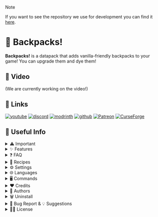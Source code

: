 > [!NOTE]  
> If you want to see the repository we use for development you can find it [here](https://github.com/ElGeroIngles/backpacks).

# 🎒 Backpacks!

**Backpacks!** is a datapack that adds vanilla-friendly backpacks to your game! You can upgrade them and dye them!

## 🎥 Video
(We are currently working on the video!)

## 🔗 Links
[![youtube](https://img.shields.io/badge/youtube-ff0000?style=for-the-badge&logo=youtube&logoColor=white)](https://www.youtube.com/@EclipseStudiosMC)
[![discord](https://img.shields.io/badge/discord-7289DA?style=for-the-badge&logo=discord&logoColor=white)](https://discord.gg/4pYjW9btNc)
[![modrinth](https://img.shields.io/badge/modrinth-5AD770?style=for-the-badge&logo=modrinth&logoColor=white)](https://modrinth.com/organization/eclipse-studios)
[![github](https://img.shields.io/badge/github-000000?style=for-the-badge&logo=github&logoColor=white)](https://github.com/EclipseStudiosMC)
[![Patreon](https://img.shields.io/badge/Patreon-f96854?style=for-the-badge&logo=patreon&logoColor=white)](https://www.patreon.com/EclipseStudios447)
[![CurseForge](https://img.shields.io/badge/Curseforge-0D0D0D?style=for-the-badge&logo=curseforge&logoColor=white)](https://www.curseforge.com/members/elgeroingles/projects)

## 📝 Useful Info

<details>
  <summary>
    ⚠️ Important
  </summary>
  <p>
    
This section is for important stuff you should know about the datapack before using it:

### This is a Datapack:
This is important to know because a lot of people end up asking me about stuff that datapacks can't currently handle, like for example REI/JEI support or show the new items in the creative inventory. That's why maybe a feature that is very common in mods isn't really aviable in datapacks or maybe datapacks need workarounds for certain things that may look weird at first glance but once you know why that is like that you understand that it is due to datapack limitations.

### This Datapack DOESN'T support Creative mode:
This means that people in creative mode "can't" use the datapack without "breaking it". What I mean by this is that using the backpacks in creative mode isn't supported due to technical stuff like weird desync behaviour between the server and the client and being able to "place" the backpacks, this last one means that the backpacks are just other items but retextured using a resourcepack, and that items are the following blocks: All 3 types of command blocks, jigsaw block and the structure block (and maybe more in the future). These blocks have been choosed specifically because you can't obtain them in survival and you can't place them unless you are on creative. That's why creative mode isn't really supported.

### Incompatibility with other mods/datapacks/server modifications/etc:
This datapack isn't compatible with the Essential's mod and it is very possible that it may don't work properly on servers that run on Paper. The reason to why this happens is that these two things modify some vanilla commands which breaks a lot of things with this datapack, but this doesn't only affects my datapack, this affects a very big portion of datapacks. I don't mean that they are bad mods or bad server modifications, they are very good projects, it is just that they make this changes which affects a lot of datapacks which is a bit sad tbh. (Also, there may be more mods/datapacks/server modifications which are incompatible with mine so have an eye on that).

### Requires a Resourcepack:
This datapack requires a resourcepack for the textures to appear, if you are using the mod version this doesn't affect you. The resourcepack can be found in the "[Versions](https://modrinth.com/datapack/vanilla-backpacks/versions)" tab > Click on the datapack version you are using (not on the download button) > You should be inside that version > Download the required resourcepack.


  </p>
</details>

<details>
  <summary>
    ✨ Features
  </summary>
  <p>
    
- 4 Tiers of Backpacks
- Ender Backpacks
- Backpack customization
- Command to create a custom backpack
- Advancements

  </p>
</details>

<details>
  <summary>
    ❓ FAQ
  </summary>
  <p>
    
#### Q: Sometimes the items in the backpack flick!

A: Item flickering is caused by a library that we are using, [Sentinel](https://github.com/DefinitelyHighmore/sentinel), which is currently essential for this datapack to work as it allows as to detect when we close a container, how hard items flickers depends on the person, for me it wasn't very much, but for some beta testers was a lot but it is a visual glitch and it doesn't affect gameplay. 

#### Q: Why the items don't have their texture? And why do I have a chest minecart in the head when I'm holding a Backpack?

A: Remember to also download the resourcepack to make it appear that it is not broken, go to "[Versions](https://modrinth.com/datapack/vanilla-backpacks/versions)" > Click on the version you are using > Download the resourcepack.

#### Q: Does this datapack work on older/newer versions?

A: This datapack doesn't work on older versions than 1.20.5, this is because all of the new commands aviable in those versions as well as the new item components format that was implemented in that update. Sadly this datapack won't be backported to older versions.

#### Q: Can I modify the datapack and redistribute it?

A: Yes you can, but only if you say who the original creator is ([Eclipse Studios](https://discord.gg/X2NTE7hkq8)) and if you link the [original Modrinth page](https://modrinth.com/datapack/vanilla-backpacks) somewhere noticeable in the project.

#### Q: Are you guys going to make more datapacks?

A: Yes we will, this was ment to be a side project of a more bigger and complex one that the team is doing. For more updates on our future datapacks join [our discord server](https://discord.gg/X2NTE7hkq8)!.

#### Q: Is this datapack compatible with other datapacks?

A: Yes it is. This datapack follows the [Smithed](https://wiki.smithed.dev/conventions/) conventions to ensure datapack compatibility.

  </p>
</details>

<details>
  <summary>
    📗 Recipes
  </summary>
  <p>
    
You can craft the Small Backpack (3 total slots) and the Ender Backpack (which is linked to your Ender Chest) in the crafting table like this:

![https://i.imgur.com/mNtkJNV.png](https://i.imgur.com/mNtkJNV.png)

You can upgrade the Small Backpacks 3 times (9, 18 and 40 slots respectively):

![https://i.imgur.com/fOSBRyk.png](https://i.imgur.com/fOSBRyk.png)

Additionally, you can dye any Backpack with any vanilla dye! (Ender Backpacks can't be dyed):

![https://i.imgur.com/IjTlYX3.png](https://i.imgur.com/IjTlYX3.png)

You can have different styles applied to your backpack:

![https://i.imgur.com/zuRjvLx.png](https://i.imgur.com/zuRjvLx.png)

(New styles will be aviable in the future!)

  </p>
</details>

<details>
  <summary>
    ⚙️ Settings
  </summary>
  <p>

Here are all the settings the datapack currently has:
- Blacklisted Items (defaults to true): Makes so a list of items can't enter backpacks, the list is composed of `Backpacks` and `non-empty Shulker Boxes` by default. 

<details>
  <summary>
    How to customize it
  </summary>
  <p>
This setting can be customized by modifying the predicate located at `data/backpacks/predicate/settings/blacklisted_items/list.json`, but `non-empty Shulker Boxes` are sadly hard coded so to remove it simply go to the file `data/backpacks/function/cmd/settings/blacklisted_items/check/main.mcfunction` and change the following line:
   
```mcfunction
execute unless predicate backpacks:settings/blacklisted_items/list unless items entity @s container.* #shulker_boxes[!minecraft:container=[]] run return fail
```

with this one:

```mcfunction
execute unless predicate backpacks:settings/blacklisted_items/list run return fail
```
  </p>
</details>
    
All these settings can be found when doing `/function backpacks:cmd/settings/list` in-game.

  </p>
</details>

<details>
  <summary>
    🌐 Languages
  </summary>
  <p>
    
This are all the languages supported right now:

- English (en_us): By [ElGeroIngles](https://modrinth.com/user/ElGeroIngles).
- Spanish (es_es): By [ElGeroIngles](https://modrinth.com/user/ElGeroIngles).
- Brazilian Portuguese (pt_br): By [alexsanderfer](https://github.com/alexsanderfer).
- Simplified Chinese (zh_cn): By [calmastorm](https://github.com/calmastorm).
- Russian (ru_ru): By [Akrek](https://github.com/Akrek).

You can contribute to this project by translating it to other languages! Just make a fork of the [GitHub repository](https://github.com/Eclipse-Studios/backpacks), add your language and open a pull request!

  </p>
</details>

<details>
  <summary>
    🖥️ Commands
  </summary>
  <p>

You can give yourself a Backpack with the following command:

```mcfunction
/function backpacks:give/backpack/tiers/(tier)
```

You can also give yourself an Ender Backpack like this:

```mcfunction
/function backpacks:give/backpack/enderchest
```

You can also create a custom backpack with a simple command! Here's how:

```mcfunction
/function backpacks:give/backpack/custom {item_id:"",model_data:0,slots:0}
```

- item_id: The item id (example: `"minecraft:stone"`)
- model_data (before `1.21.4`): A custom model data (example: `1234`)
- model_data (after `1.21.4`): An item model (example: `"minecraft:diamond"`, `"backpacks:backpacks/normal/1/brown"`, `"backpacks:backpacks/normal/3/autumnal"`...) 
- slots: The number of total slots (example: `41` or if you want the backpack to be linked to your enderchest: `"enderchest"`)

This is an example command (before 1.21.4):
```mcfunction
/function backpacks:give/backpack/custom {item_id:"minecraft:stick",model_data:0,slots:100}
```

That would give you a stick with 100 total slots and a custom model data of 0.

This is an example command (after 1.21.4):
```mcfunction
/function backpacks:give/backpack/custom {item_id:"minecraft:stick",model_data:"backpacks:backpacks/normal/4/nether",slots:78}
```

That would give you a stick that looks like a Nether styled backpack of its 4th tier with 78 total slots.

Here's the full list of custom model datas and their item ids if you want to use one of the backpacks model (before `1.21.4`):

![https://i.imgur.com/E1VHIQq.png](https://i.imgur.com/E1VHIQq.png)

Here's the full list of all of the possible item models if you want to use one of the backpacks model (after `1.21.4`):

- `"backpacks:backpacks/normal/(tier)/(dye/style)"`

- tier: Tier of the backpack (1-4)
- dye/style: The dye or the sytle of the backpack ("autumnal", "black", "blue", "brown", "christmas", "cyan", "gray", "green", "light_blue", "light_gray", "lime", "magenta", "nether", "orange", "pink", "purple", "red", "white", "yellow")

Or if you want to use the ender backpack models:

- `"backpacks:backpacks/ender/ender_backpack"`: For the normal model.
- `"backpacks:backpacks/ender/end_backpack"`: For the ender dragon model.

  </p>
</details>

<details>
  <summary>
    ❤️ Credits
  </summary>
  <p>
    
- [Highmore](https://github.com/DefinitelyHighmore)'s library [Sentinel](https://github.com/DefinitelyHighmore/sentinel) for detecting closing containers (may cause visual flickering of items inside backpacks).
- [Mitsaori](https://www.instagram.com/mitsaori/)'s backpacks models.
- [Evtema3](https://github.com/Evtema3)'s [shader](https://discord.com/channels/154777837382008833/157097006500806656/1181814993537220658) to hide the menu's nametag in third person. 
- [AmberWat](https://github.com/AmberWat)'s [Negative Space Font](https://github.com/AmberWat/NegativeSpaceFont) used for hiding the nametags in [Evtema3](https://github.com/Evtema3)'s shader.

  </p>
</details>

<details>
  <summary>
    🙋 Authors
  </summary>
  <p>
    
- Team: [Eclipse Studios](https://discord.gg/X2NTE7hkq8)
    - Main dev: [@ElGeroIngles](https://modrinth.com/user/ElGeroIngles)
    - Artist: [@Mitsaori](https://www.instagram.com/mitsaori/)
 
  </p>
</details>

<details>
  <summary>
    🗑️ Uninstall
  </summary>
  <p>
    
To unistall the datapack run `/function backpacks:cmd/uninstall` before removing it from the datapacks folder, that will remove all scoreboards and more stuff that the datapack uses.

| Note: The unistall function doesn't unistall the [Sentinel](https://github.com/DefinitelyHighmore/sentinel) library because other datapacks may be using it too. |
| --- |

  </p>
</details>

<details>
  <summary>
    🐛 Bug Report & 💡 Suggestions
  </summary>
  <p>
    
If you have found any bugs or have any suggestion, please reach out to us at [our discord server](https://discord.gg/X2NTE7hkq8).

  </p>
</details>

<details>
  <summary>
    🧑‍⚖️ License
  </summary>
  <p>
    
[Apache License 2.0](https://choosealicense.com/licenses/apache-2.0/)

  </p>
</details>
